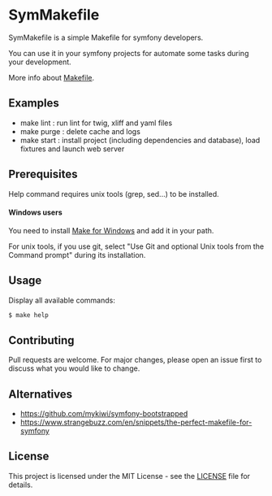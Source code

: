 # SymMakefile
SymMakefile is a simple Makefile for symfony developers.

You can use it in your symfony projects for automate some tasks during your development.

More info about [Makefile](https://en.wikipedia.org/wiki/Makefile).

## Examples
- make lint : run lint for twig, xliff and yaml files
- make purge : delete cache and logs
- make start : install project (including dependencies and database), load fixtures and launch web server

## Prerequisites
Help command requires unix tools (grep, sed...) to be installed.

#### Windows users
You need to install [Make for Windows](http://gnuwin32.sourceforge.net/packages/make.htm) and add it in your path.

For unix tools, if you use git, select "Use Git and optional Unix tools from the Command prompt" during its installation.

## Usage
Display all available commands:
```sh
$ make help
```

## Contributing
Pull requests are welcome. For major changes, please open an issue first to discuss what you would like to change.

## Alternatives
- https://github.com/mykiwi/symfony-bootstrapped
- https://www.strangebuzz.com/en/snippets/the-perfect-makefile-for-symfony

## License
This project is licensed under the MIT License - see the [LICENSE](LICENSE) file for details.
